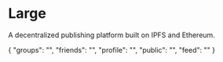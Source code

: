 # Large
A decentralized publishing platform built on IPFS and Ethereum.



{
    "groups": "",
    "friends": "",
    "profile": "",
    "public": "",
    "feed": ""
}
